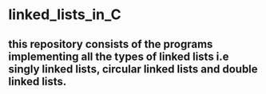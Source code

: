 # linked_lists_in_C

## this repository consists of the programs implementing all the types of linked lists i.e singly linked lists, circular linked lists and double linked lists.
